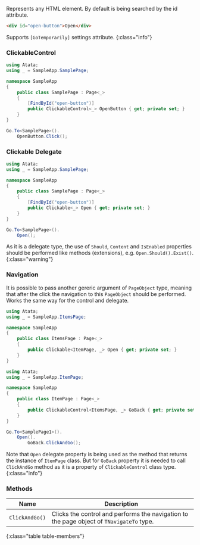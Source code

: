 Represents any HTML element. By default is being searched by the id attribute.

```html
<div id="open-button">Open</div>
```

Supports `[GoTemporarily]` settings attribute.
{:class="info"}

### ClickableControl

```cs
using Atata;
using _ = SampleApp.SamplePage;

namespace SampleApp
{
    public class SamplePage : Page<_>
    {
        [FindById("open-button")]
        public ClickableControl<_> OpenButton { get; private set; }
    }
}
```
```cs
Go.To<SamplePage>().
    OpenButton.Click();
```

### Clickable Delegate

```cs
using Atata;
using _ = SampleApp.SamplePage;

namespace SampleApp
{
    public class SamplePage : Page<_>
    {
        [FindById("open-button")]
        public Clickable<_> Open { get; private set; }
    }
}
```
```cs
Go.To<SamplePage>().
    Open();
```

As it is a delegate type, the use of `Should`, `Content` and `IsEnabled` properties should be performed like methods (extensions), e.g. `Open.Should().Exist()`.
{:class="warning"}

### Navigation

It is possible to pass another gereric argument of `PageObject` type, meaning that after the click the navigation to this `PageObject` should be performed. Works the same way for the control and delegate.

```cs
using Atata;
using _ = SampleApp.ItemsPage;

namespace SampleApp
{
    public class ItemsPage : Page<_>
    {
        public Clickable<ItemPage, _> Open { get; private set; }
    }
}
```
```cs
using Atata;
using _ = SampleApp.ItemPage;

namespace SampleApp
{
    public class ItemPage : Page<_>
    {
        public ClickableControl<ItemsPage, _> GoBack { get; private set; }
    }
}
```
```cs
Go.To<SamplePage1>().
    Open().
        GoBack.ClickAndGo();
```

Note that `Open` delegate property is being used as the method that returns the instance of `ItemPage` class. But for `GoBack` property it is needed to call `ClickAndGo` method as it is a property of `ClickableControl` class type.
{:class="info"}

### Methods

Name | Description
---- | -----------
`ClickAndGo()` | Clicks the control and performs the navigation to the page object of `TNavigateTo` type.
{:class="table table-members"}